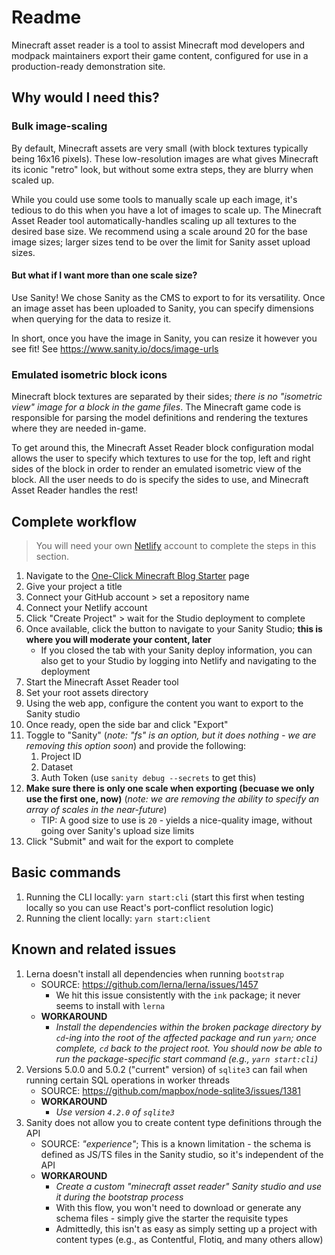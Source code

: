 # Readme

Minecraft asset reader is a tool to assist Minecraft mod developers and modpack maintainers export their game content, configured for use in a production-ready demonstration site.

## Why would I need this?

### Bulk image-scaling

By default, Minecraft assets are very small (with block textures typically being 16x16 pixels). These low-resolution images are what gives Minecraft its iconic "retro" look, but without some extra steps, they are blurry when scaled up.

While you could use some tools to manually scale up each image, it's tedious to do this when you have a lot of images to scale up. The Minecraft Asset Reader tool automatically-handles scaling up all textures to the desired base size. We recommend using a scale around 20 for the base image sizes; larger sizes tend to be over the limit for Sanity asset upload sizes.

#### But what if I want more than one scale size?

Use Sanity! We chose Sanity as the CMS to export to for its versatility. Once an image asset has been uploaded to Sanity, you can specify dimensions when querying for the data to resize it.

In short, once you have the image in Sanity, you can resize it however you see fit! See https://www.sanity.io/docs/image-urls

### Emulated isometric block icons

Minecraft block textures are separated by their sides; _there is no "isometric view" image for a block in the game files_. The Minecraft game code is responsible for parsing the model definitions and rendering the textures where they are needed in-game.

To get around this, the Minecraft Asset Reader block configuration modal allows the user to specify which textures to use for the top, left and right sides of the block in order to render an emulated isometric view of the block. All the user needs to do is specify the sides to use, and Minecraft Asset Reader handles the rest!

## Complete workflow

> You will need your own [Netlify](https://www.netlify.com/) account to complete the steps in this section.

1. Navigate to the [One-Click Minecraft Blog Starter](https://www.sanity.io/create?template=nuggylib/sanity-template-minecraft-blog) page
2. Give your project a title
3. Connect your GitHub account > set a repository name
4. Connect your Netlify account
5. Click "Create Project" > wait for the Studio deployment to complete
6. Once available, click the button to navigate to your Sanity Studio; **this is where you will moderate your content, later**
   - If you closed the tab with your Sanity deploy information, you can also get to your Studio by logging into Netlify and navigating to the deployment
7. Start the Minecraft Asset Reader tool
8. Set your root assets directory
9. Using the web app, configure the content you want to export to the Sanity studio
10. Once ready, open the side bar and click "Export"
11. Toggle to "Sanity" (_note: "fs" is an option, but it does nothing - we are removing this option soon_) and provide the following:
    1. Project ID
    2. Dataset
    3. Auth Token (use `sanity debug --secrets` to get this)
12. **Make sure there is only one scale when exporting (becuase we only use the first one, now)** (_note: we are removing the ability to specify an array of scales in the near-future_)
    - TIP: A good size to use is `20` - yields a nice-quality image, without going over Sanity's upload size limits
13. Click "Submit" and wait for the export to complete

## Basic commands

1. Running the CLI locally: `yarn start:cli` (start this first when testing locally so you can use React's port-conflict resolution logic)
2. Running the client locally: `yarn start:client`

## Known and related issues

1. Lerna doesn't install all dependencies when running `bootstrap`
   - SOURCE: https://github.com/lerna/lerna/issues/1457
     - We hit this issue consistently with the `ink` package; it never seems to install with `lerna`
   - **WORKAROUND**
     - _Install the dependencies within the broken package directory by `cd`-ing into the root of the affected package and run `yarn`; once complete, `cd` back to the project root. You should now be able to run the package-specific start command (e.g., `yarn start:cli`)_
2. Versions 5.0.0 and 5.0.2 ("current" version) of `sqlite3` can fail when running certain SQL operations in worker threads
   - SOURCE: https://github.com/mapbox/node-sqlite3/issues/1381
   - **WORKAROUND**
     - _Use version `4.2.0` of `sqlite3`_
3. Sanity does not allow you to create content type definitions through the API
   - SOURCE: _"experience"_; This is a known limitation - the schema is defined as JS/TS files in the Sanity studio, so it's independent of the API
   - **WORKAROUND**
     - _Create a custom "minecraft asset reader" Sanity studio and use it during the bootstrap process_
     - With this flow, you won't need to download or generate any schema files - simply give the starter the requisite types
     - Admittedly, this isn't as easy as simply setting up a project with content types (e.g., as Contentful, Flotiq, and many others allow)
